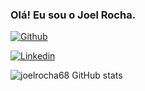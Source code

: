 ### Olá! Eu sou o Joel Rocha.

[![Github](https://img.shields.io/badge/GitHub-100000?style=for-the-badge&logo=github&logoColor=white)](https://github.com/joelrocha68)

[![Linkedin](https://img.shields.io/badge/LinkedIn-0077B5?style=for-the-badge&logo=linkedin&logoColor=white)](www.linkedin.com/in/joel-rocha00)

![joelrocha68 GitHub stats](https://github-readme-stats.vercel.app/api?username=joelrocha68&show_icons=true&theme=dracula)
